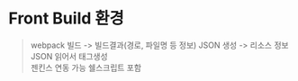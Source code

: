 # Front Build 환경
> webpack 빌드 -> 빌드결과(경로, 파일명 등 정보) JSON 생성 -> 리소스 정보 JSON 읽어서 태그생성  
> 젠킨스 연동 가능 쉘스크립트 포함  